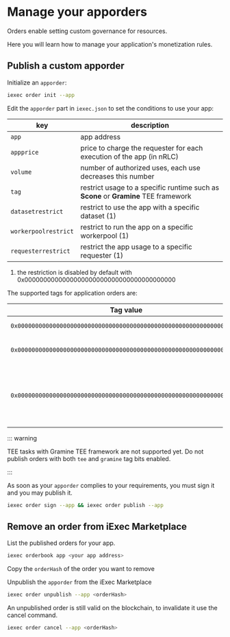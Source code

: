 # Manage your apporders

Orders enable setting custom governance for resources.

Here you will learn how to manage your application's monetization rules.

## Publish a custom apporder

Initialize an `apporder`:

```bash
iexec order init --app
```

Edit the `apporder` part in `iexec.json` to set the conditions to use your app:

| key                  | description                                                                         |
| -------------------- | ----------------------------------------------------------------------------------- |
| `app`                | app address                                                                         |
| `appprice`           | price to charge the requester for each execution of the app (in nRLC)               |
| `volume`             | number of authorized uses, each use decreases this number                           |
| `tag`                | restrict usage to a specific runtime such as **Scone** or **Gramine** TEE framework |
| `datasetrestrict`    | restrict to use the app with a specific dataset (1)                                 |
| `workerpoolrestrict` | restrict to run the app on a specific workerpool (1)                                |
| `requesterrestrict`  | restrict the app usage to a specific requester (1)                                  |

1. the restriction is disabled by default with
   0x0000000000000000000000000000000000000000

The supported tags for application orders are:

| Tag value                                                            | Description                                                  |
| -------------------------------------------------------------------- | ------------------------------------------------------------ |
| `0x0000000000000000000000000000000000000000000000000000000000000000` | Standard task                                                |
| `0x0000000000000000000000000000000000000000000000000000000000000003` | TEE task with Scone framework                                |
| `0x0000000000000000000000000000000000000000000000000000000000000005` | TEE task with Gramine framework (reserved value, do not use) |

::: warning

TEE tasks with Gramine TEE framework are not supported yet. Do not publish
orders with both `tee` and `gramine` tag bits enabled.

:::

As soon as your `apporder` complies to your requirements, you must sign it and
you may publish it.

```bash
iexec order sign --app && iexec order publish --app
```

## Remove an order from iExec Marketplace

List the published orders for your app.

```bash
iexec orderbook app <your app address>
```

Copy the `orderHash` of the order you want to remove

Unpublish the `apporder` from the iExec Marketplace

```bash
iexec order unpublish --app <orderHash>
```

An unpublished order is still valid on the blockchain, to invalidate it use the
cancel command.

```bash
iexec order cancel --app <orderHash>
```
